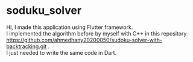 # soduku_solver

Hi,
 I made this application using Flutter framework.<br>
 I implemented the algorithm before by myself with C++ in this repository <link>https://github.com/ahmedhany20200050/sudoku-solver-with-backtracking.git</link> .
 <br>
  I just needed to write the same code in Dart.
